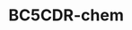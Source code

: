# BC5CDR-chem
 
<!-- MARKDOWN-AUTO-DOCS:START (CODE:src=../../../../ekorpkit/resources/datasets/t5/BC5CDR-chem.yaml) --> 
<!-- MARKDOWN-AUTO-DOCS:END -->
